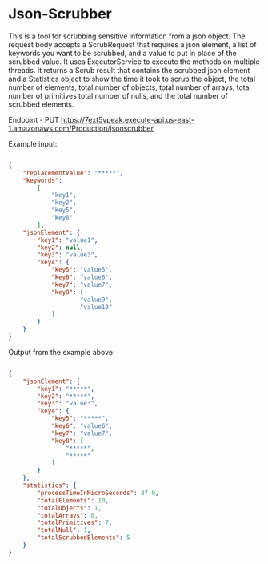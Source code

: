 # Json-Scrubber
This is a tool for scrubbing sensitive information from a json object. The request body accepts a ScrubRequest that requires a json element, a list of keywords you want to be scrubbed, and a value to put in place of the scrubbed value. It uses ExecutorService to execute the methods on multiple threads. It returns a Scrub result that contains the scrubbed json element and a Statistics object to show the time it took to scrub the object, the total number of elements, total number of objects, total number of arrays, total number of primitives total number of nulls, and the total number of scrubbed elements.

Endpoint - PUT https://7ext5vpeak.execute-api.us-east-1.amazonaws.com/Production/jsonscrubber

Example input:
```json

{
    "replacementValue": "*****",
    "keywords": 
        [
            "key1",
            "key2",
            "key5",
            "key8"
        ],
    "jsonElement": {
        "key1": "value1",
        "key2": null,
        "key3": "value3",
        "key4": {
            "key5": "value5",
            "key6": "value6",
            "key7": "value7",
            "key8": [
                    "value9",
                    "value10"
            ]
        }
    }
}

```


Output from the example above:
```json

{
    "jsonElement": {
        "key1": "*****",
        "key2": "*****",
        "key3": "value3",
        "key4": {
            "key5": "*****",
            "key6": "value6",
            "key7": "value7",
            "key8": [
                "*****",
                "*****"
            ]
        }
    },
    "statistics": {
        "processTimeInMicroSeconds": 87.0,
        "totalElements": 10,
        "totalObjects": 1,
        "totalArrays": 0,
        "totalPrimitives": 7,
        "totalNull": 1,
        "totalScrubbedElements": 5
    }
}

```
